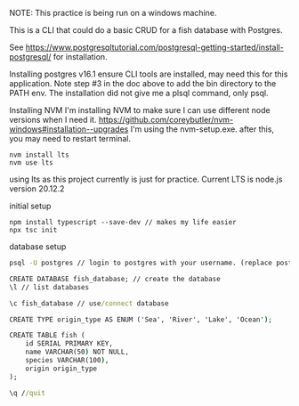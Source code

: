 NOTE: This practice is being run on a windows machine.

This is a CLI that could do a basic CRUD for a fish database with Postgres.

See https://www.postgresqltutorial.com/postgresql-getting-started/install-postgresql/
for installation.

Installing postgres v16.1
ensure CLI tools are installed, may need this for this application.
Note step #3 in the doc above to add the bin directory to the PATH env.
The installation did not give me a plsql command, only psql.

Installing NVM
I'm installing NVM to make sure I can use different node versions when I need it.
https://github.com/coreybutler/nvm-windows#installation--upgrades
I'm using the nvm-setup.exe. after this, you may need to restart terminal.

```
nvm install lts
nvm use lts
```

using lts as this project currently is just for practice. Current LTS is node.js version 20.12.2

initial setup
```
npm install typescript --save-dev // makes my life easier
npx tsc init
```

database setup
``` cmd
psql -U postgres // login to postgres with your username. (replace postgres with your user)

CREATE DATABASE fish_database; // create the database
\l // list databases

\c fish_database // use/connect database

CREATE TYPE origin_type AS ENUM ('Sea', 'River', 'Lake', 'Ocean');

CREATE TABLE fish (
    id SERIAL PRIMARY KEY,
    name VARCHAR(50) NOT NULL,
    species VARCHAR(100),
    origin origin_type
);

\q //quit
```
